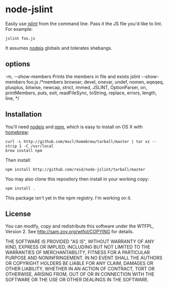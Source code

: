 node-jslint
===========

Easily use [jslint][] from the command line. Pass it the JS file you'd like to lint. For example:

    jslint foo.js

It assumes [nodejs][] globals and tolerates shebangs.

options
-------

-m, --show-members   Prints the members in file and exists
        jslint --show-members foo.js
        /*members
            browser, devel, onevar, undef, nomen, eqeqeq, plusplus, bitwise, 
            newcap, strict, immed, JSLINT, OptionParser, on, printMembers, 
            puts, exit, readFileSync, toString, replace, errors, length, line, 
        */

Installation
------------

You'll need [nodejs][] and [npm][], which is easy to install on OS X with [homebrew][]:

    curl -L http://github.com/mxcl/homebrew/tarball/master | tar xz --strip 1 -C /usr/local
    brew install npm

Then install:

    npm install http://github.com/reid/node-jslint/tarball/master

You may also clone this repository then install in your working copy:

    npm install .

This package isn't yet in the npm registry. I'm working on it.

License
-------

You can modify, copy and redistribute this software under the WTFPL, Version 2.
See <http://sam.zoy.org/wtfpl/COPYING> for details.

THE SOFTWARE IS PROVIDED "AS IS", WITHOUT WARRANTY OF ANY KIND,
EXPRESS OR IMPLIED, INCLUDING BUT NOT LIMITED TO THE WARRANTIES
OF MERCHANTABILITY, FITNESS FOR A PARTICULAR PURPOSE AND
NONINFRINGEMENT. IN NO EVENT SHALL THE AUTHORS OR COPYRIGHT
HOLDERS BE LIABLE FOR ANY CLAIM, DAMAGES OR OTHER LIABILITY,
WHETHER IN AN ACTION OF CONTRACT, TORT OR OTHERWISE, ARISING
FROM, OUT OF OR IN CONNECTION WITH THE SOFTWARE OR THE USE OR
OTHER DEALINGS IN THE SOFTWARE.

[jslint]: http://jslint.com/
[nodejs]: http://nodejs.org/
[npm]: http://github.com/isaacs/npm
[homebrew]: http://github.com/mxcl/homebrew

